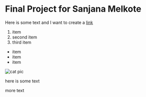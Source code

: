 # Final Project for Sanjana Melkote

Here is some text and I want to create a [link](https://wikipedia.org)

1. item
2. second item
3. third item

* item
* item
* item

![cat pic](https://placekitten.com/400/300)

here is some text

more text
